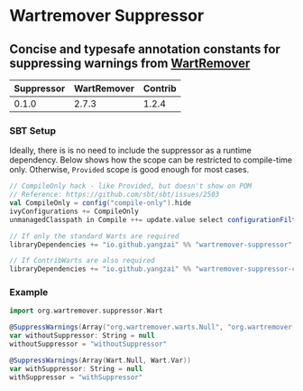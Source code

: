 # Wartremover Suppressor

## Concise and typesafe annotation constants for suppressing warnings from [WartRemover](https://github.com/wartremover/wartremover)

|Suppressor|WartRemover|Contrib|
|----------|-----------|-------|
|0.1.0     |2.7.3      |1.2.4  |

### SBT Setup
Ideally, there is is no need to include the suppressor as a runtime dependency.
Below shows how the scope can be restricted to compile-time only.
Otherwise, `Provided` scope is good enough for most cases.
```scala
// CompileOnly hack - like Provided, but doesn't show on POM
// Reference: https://github.com/sbt/sbt/issues/2503
val CompileOnly = config("compile-only").hide
ivyConfigurations += CompileOnly
unmanagedClasspath in Compile ++= update.value select configurationFilter(CompileOnly.name)

// If only the standard Warts are required
libraryDependencies += "io.github.yangzai" %% "wartremover-suppressor" % "0.1.0" % CompileOnly

// If ContribWarts are also required
libraryDependencies += "io.github.yangzai" %% "wartremover-suppressor-contrib" % "0.1.0" % CompileOnly
```

### Example
```Scala
import org.wartremover.suppressor.Wart

@SuppressWarnings(Array("org.wartremover.warts.Null", "org.wartremover.warts.Var"))
var withoutSuppressor: String = null
withoutSuppressor = "withoutSuppressor"

@SuppressWarnings(Array(Wart.Null, Wart.Var))
var withSuppressor: String = null
withSuppressor = "withSuppressor"
```
